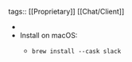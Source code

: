 tags:: [[Proprietary]] [[Chat/Client]]

-
- Install on macOS:
	- ```shell
	  brew install --cask slack
	  ```